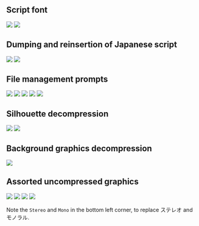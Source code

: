 ## Script font
![](/repo%20images/jp%20font%20dump.png)
![](/repo%20images/font%20insertion%20success.png)

## Dumping and reinsertion of Japanese script
![](/repo%20images/script%20dump%20screen%20capture.png)
![](/repo%20images/script%20insertion%20testing.png)

## File management prompts
![](/repo%20images/file%20prompt%20main%20screen%20new%20file.png)
![](/repo%20images/file%20prompt%20main%20screen%20longer%20name.png)
![](/repo%20images/file%20prompt%20continue%20after%20ending.png)
![](/repo%20images/file%20prompt%20resume%20from%20last%20save.png)
![](/repo%20images/file%20prompt%20delete.png)

## Silhouette decompression
![](/repo%20images/example%20silhouette%20-%20basic.png)
![](/repo%20images/example%20silhouette%20-%20not%20basic.png)

## Background graphics decompression
![](/repo%20images/opening%20credits%20screen.png)

## Assorted uncompressed graphics
![](/repo%20images/bad%20end%20graphic.png)
![](/repo%20images/end%20credits%20gfx%20data.png)
![](/repo%20images/name%20entry%20button%20text.png)
![](/repo%20images/stereo%20mono%20translated%20buttons.png)

Note the `Stereo` and `Mono` in the bottom left corner, to replace ステレオ and モノラル.
